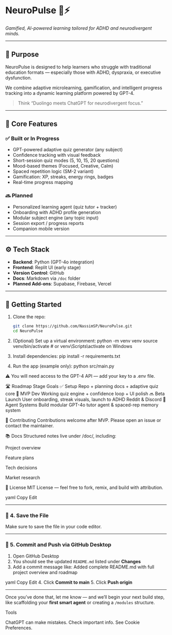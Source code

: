 # NeuroPulse 🧠⚡️  
*Gamified, AI-powered learning tailored for ADHD and neurodivergent minds.*

---

## 🎯 Purpose

NeuroPulse is designed to help learners who struggle with traditional education formats — especially those with ADHD, dyspraxia, or executive dysfunction.

We combine adaptive microlearning, gamification, and intelligent progress tracking into a dynamic learning platform powered by GPT-4.

> Think “Duolingo meets ChatGPT for neurodivergent focus.”

---

## 🧠 Core Features

### ✅ Built or In Progress
- GPT-powered adaptive quiz generator (any subject)
- Confidence tracking with visual feedback
- Short-session quiz modes (5, 10, 15, 20 questions)
- Mood-based themes (Focused, Creative, Calm)
- Spaced repetition logic (SM-2 variant)
- Gamification: XP, streaks, energy rings, badges
- Real-time progress mapping

### 🔜 Planned
- Personalized learning agent (quiz tutor + tracker)
- Onboarding with ADHD profile generation
- Modular subject engine (any topic input)
- Session export / progress reports
- Companion mobile version

---

## ⚙️ Tech Stack

- **Backend**: Python (GPT-4o integration)
- **Frontend**: Replit UI (early stage)
- **Version Control**: GitHub
- **Docs**: Markdown via `/doc` folder
- **Planned Add-ons**: Supabase, Firebase, Vercel

---

## 🚀 Getting Started

1. Clone the repo:
   ```bash
   git clone https://github.com/NassimSP/NeuroPulse.git
   cd NeuroPulse

2. (Optional) Set up a virtual environment:
   python -m venv venv
   source venv/bin/activate  # or venv\\Scripts\\activate on Windows

3. Install dependencies:
   pip install -r requirements.txt

4. Run the app (example only):
   python src/main.py

⚠️ You will need access to the GPT-4 API — add your key to a .env file.

🛣 Roadmap
Stage	Goals
✅ Setup	Repo + planning docs + adaptive quiz core
🔄 MVP Dev	Working quiz engine + confidence loop + UI polish
🔜 Beta Launch	User onboarding, streak visuals, launch to ADHD Reddit & Discord
🔮 Agent Systems	Build modular GPT-4o tutor agent & spaced-rep memory system

🤝 Contributing
Contributions welcome after MVP. Please open an issue or contact the maintainer.

📚 Docs
Structured notes live under /doc/, including:

Project overview

Feature plans

Tech decisions

Market research

🧾 License
MIT License — feel free to fork, remix, and build with attribution.

yaml
Copy
Edit

---

### 💾 4. Save the File

Make sure to save the file in your code editor.

---

### 🔁 5. Commit and Push via GitHub Desktop

1. Open GitHub Desktop
2. You should see the updated `README.md` listed under **Changes**
3. Add a commit message like:
Added complete README.md with full project overview and roadmap

yaml
Copy
Edit
4. Click **Commit to main**
5. Click **Push origin**

---

Once you’ve done that, let me know — and we’ll begin your next build step, like scaffolding your **first smart agent** or creating a `/modules` structure.









Tools



ChatGPT can make mistakes. Check important info. See Cookie Preferences.